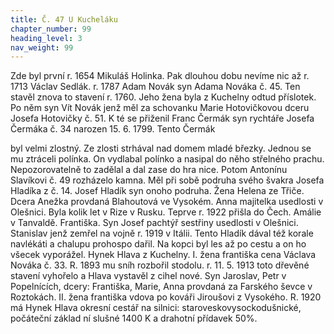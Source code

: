 ```yaml
---
title: Č. 47 U Kucheláku
chapter_number: 99
heading_level: 3
nav_weight: 99
---
```




Zde byl první r. 1654 Mikuláš Holinka. Pak dlouhou dobu nevíme nic až r. 1713 Václav Sedlák.
r. 1787 Adam Novák syn Adama Nováka č. 45. Ten stavěl znova to stavení r. 1760. Jeho žena byla
z Kuchelny odtud příslotek.
Po něm syn Vít Novák jenž měl za schovanku Marie Hotovičkovou dceru Josefa Hotovičky č. 51.
K té se přiženil Franc Čermák syn rychtáře Josefa Čermáka č. 34 narozen 15. 6. 1799. Tento Čermák


byl velmi zlostný. Ze zlosti strhával nad domem mladé březky. Jednou se mu ztráceli polínka. On
vydlabal polínko a nasipal do něho střelného prachu. Nepozorovatelně to zadělal a dal zase do hra­
nice. Potom Antonínu Slavíkovi č. 49 rozházelo kamna. Měl při sobě podruha svého švakra Josefa
Hladíka z č. 14.
Josef Hladík syn onoho podruha. Žena Helena ze Třiče. Dcera Anežka provdaná Blahoutová ve
Vysokém. Anna majitelka usedlosti v Olešnici. Byla kolik let v Rize v Rusku. Teprve r. 1922 přišla
do Čech. Amálie v Tanvaldě. Františka. Syn Josef pachtýř sestřiny usedlosti v Olešnici. Stanislav
jenž zemřel na vojně r. 1919 v Itálii. Tento Hladík dával též korale navlékáti a chalupu prohospo­
dařil. Na kopci byl les až po cestu a on ho všecek vyporážel.
Hynek Hlava z Kuchelny. I. žena františka cena Václava Nováka č. 33.
R. 1893 mu sníh rozbořil stodolu. r. 11. 5. 1913 toto dřevěné stavení vyhořelo a Hlava vystavěl
z cihel nové. Syn Jaroslav, Petr v Popelnících, dcery: Františka, Marie, Anna provdaná za Farského
ševce v Roztokách. II. žena františka vdova po kováři Jiroušovi z Vysokého.
R. 1920 má Hynek Hlava okresní cestář na silnici: staroveskovysockodušnické, počáteční základ­
ní slušné 1400 K a drahotní přídavek 50%.
